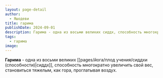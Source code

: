 ```yaml
---
layout: page-detail
author:
  - Яшодеви
title: гарима
publishDate: 2024-09-01
description: Гарима - одна из восьми великих сиддх, способность многократно увеличить свой вес, становиться тяжелым, как гора, проглатывая воздух.
tags:
  - гарима
image:
---
```

**Гарима** - одна из восьми великих [[pages/йога/плод учения/сиддхи (способности)|сиддх]], способность многократно увеличить свой вес, становиться тяжелым, как гора, проглатывая воздух.


